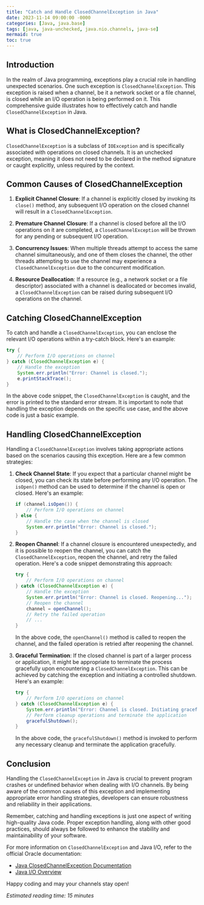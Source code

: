 ```yaml
---
title: "Catch and Handle ClosedChannelException in Java"
date: 2023-11-14 09:00:00 -0000
categories: [Java, java.base]
tags: [java, java-unchecked, java.nio.channels, java-se]
mermaid: true
toc: true
---
```



## Introduction
In the realm of Java programming, exceptions play a crucial role in handling unexpected scenarios. One such exception is `ClosedChannelException`. This exception is raised when a channel, be it a network socket or a file channel, is closed while an I/O operation is being performed on it. This comprehensive guide illustrates how to effectively catch and handle `ClosedChannelException` in Java.

## What is ClosedChannelException?
`ClosedChannelException` is a subclass of `IOException` and is specifically associated with operations on closed channels. It is an unchecked exception, meaning it does not need to be declared in the method signature or caught explicitly, unless required by the context.

## Common Causes of ClosedChannelException
1. **Explicit Channel Closure**: If a channel is explicitly closed by invoking its `close()` method, any subsequent I/O operation on the closed channel will result in a `ClosedChannelException`.

2. **Premature Channel Closure**: If a channel is closed before all the I/O operations on it are completed, a `ClosedChannelException` will be thrown for any pending or subsequent I/O operation.

3. **Concurrency Issues**: When multiple threads attempt to access the same channel simultaneously, and one of them closes the channel, the other threads attempting to use the channel may experience a `ClosedChannelException` due to the concurrent modification.

4. **Resource Deallocation**: If a resource (e.g., a network socket or a file descriptor) associated with a channel is deallocated or becomes invalid, a `ClosedChannelException` can be raised during subsequent I/O operations on the channel.

## Catching ClosedChannelException
To catch and handle a `ClosedChannelException`, you can enclose the relevant I/O operations within a try-catch block. Here's an example:

```java
try {
    // Perform I/O operations on channel
} catch (ClosedChannelException e) {
    // Handle the exception
    System.err.println("Error: Channel is closed.");
    e.printStackTrace();
}
```

In the above code snippet, the `ClosedChannelException` is caught, and the error is printed to the standard error stream. It is important to note that handling the exception depends on the specific use case, and the above code is just a basic example.

## Handling ClosedChannelException
Handling a `ClosedChannelException` involves taking appropriate actions based on the scenarios causing this exception. Here are a few common strategies:

1. **Check Channel State**: If you expect that a particular channel might be closed, you can check its state before performing any I/O operation. The `isOpen()` method can be used to determine if the channel is open or closed. Here's an example:

    ```java
    if (channel.isOpen()) {
        // Perform I/O operations on channel
    } else {
        // Handle the case when the channel is closed
        System.err.println("Error: Channel is closed.");
    }
    ```

2. **Reopen Channel**: If a channel closure is encountered unexpectedly, and it is possible to reopen the channel, you can catch the `ClosedChannelException`, reopen the channel, and retry the failed operation. Here's a code snippet demonstrating this approach:

    ```java
    try {
        // Perform I/O operations on channel
    } catch (ClosedChannelException e) {
        // Handle the exception
        System.err.println("Error: Channel is closed. Reopening...");
        // Reopen the channel
        channel = openChannel();
        // Retry the failed operation
        // ...
    }
    ```

    In the above code, the `openChannel()` method is called to reopen the channel, and the failed operation is retried after reopening the channel.

3. **Graceful Termination**: If the closed channel is part of a larger process or application, it might be appropriate to terminate the process gracefully upon encountering a `ClosedChannelException`. This can be achieved by catching the exception and initiating a controlled shutdown. Here's an example:

    ```java
    try {
        // Perform I/O operations on channel
    } catch (ClosedChannelException e) {
        System.err.println("Error: Channel is closed. Initiating graceful shutdown...");
        // Perform cleanup operations and terminate the application
        gracefulShutdown();
    }
    ```

    In the above code, the `gracefulShutdown()` method is invoked to perform any necessary cleanup and terminate the application gracefully.

## Conclusion
Handling the `ClosedChannelException` in Java is crucial to prevent program crashes or undefined behavior when dealing with I/O channels. By being aware of the common causes of this exception and implementing appropriate error handling strategies, developers can ensure robustness and reliability in their applications.

Remember, catching and handling exceptions is just one aspect of writing high-quality Java code. Proper exception handling, along with other good practices, should always be followed to enhance the stability and maintainability of your software.

For more information on `ClosedChannelException` and Java I/O, refer to the official Oracle documentation:
- [Java ClosedChannelException Documentation](https://docs.oracle.com/en/java/javase/15/docs/api/java.base/java/nio/channels/ClosedChannelException.html)
- [Java I/O Overview](https://docs.oracle.com/en/java/javase/15/docs/api/java.base/java/nio/channels/package-summary.html)

Happy coding and may your channels stay open!

*Estimated reading time: 15 minutes*
